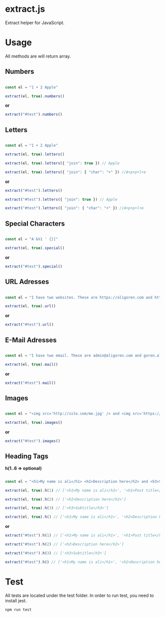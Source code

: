 # extract.js

Extract helper for JavaScript.

# Usage

All methods are will return array.

## Numbers

```javascript

const el = "1 + 2 Apple"

extract(el, true).numbers()
```

**or**

```javascript
extract("#test").numbers()
```

## Letters

```javascript

const el = "1 + 2 Apple"

extract(el, true).letters()

extract(el, true).letters({ "join": true }) // Apple

extract(el, true).letters({ "join": { "char": "+" }) //A+p+p+l+e
```

**or**

```javascript
extract("#test").letters()

extract("#test").letters({ "join": true }) // Apple

extract("#test").letters({ "join": { "char": "+" }) //A+p+p+l+e
```

## Special Characters

```javascript

const el = "A &%1 ' {}]"

extract(el, true).special()
```

**or**

```javascript
extract("#test").special()
```

## URL Adresses

```javascript

const el = "I have two websites. These are https://aligoren.com and https://medium.com/@aligoren"

extract(el, true).url()
```

**or**

```javascript
extract("#test").url()
```

## E-Mail Adresses

```javascript

const el = "I have two email. These are admin@aligoren.com and goren.ali@yandex.com"

extract(el, true).mail()
```

**or**

```javascript
extract("#test").mail()
```

## Images

```javascript

const el = "<img src='http://site.com/me.jpg' /> and <img src='https://www.google.com/logo.png' />"

extract(el, true).images()
```

**or**

```javascript
extract("#test").images()
```

## Heading Tags

**h(1..6 => optional)**

```javascript

const el = "<h1>My name is ali</h1> <h2>Description here</h2> and <h3>Subtitle</h3> and <h1>Post title</h1>"

extract(el, true).h(1) // ['<h1>My name is ali</h1>', '<h1>Post title</h1>']

extract(el, true).h(2) // ['<h2>Description here</h2>']

extract(el, true).h(3) // ['<h3>Subtitle</h3>']

extract(el, true).h() // ['<h1>My name is ali</h1>', '<h2>Description here</h2>', '<h3>Subtitle</h3>', '<h1>Post title</h1>']
```

**or**

```javascript
extract("#test").h(1) // ['<h1>My name is ali</h1>', '<h1>Post title</h1>']

extract("#test").h(2) // ['<h2>Description here</h2>']

extract("#test").h(3) // ['<h3>Subtitle</h3>']

extract("#test").h() // ['<h1>My name is ali</h1>', '<h2>Description here</h2>', '<h3>Subtitle</h3>', '<h1>Post title</h1>']
```

# Test

All tests are located under the test folder. In order to run test, you need to install jest.

```bash
npm run test
```